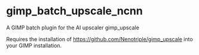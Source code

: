 # gimp_batch_upscale_ncnn
A GIMP batch plugin for the AI upscaler gimp_upscale

Requires the installation of https://github.com/Nenotriple/gimp_upscale into your GIMP installation.
